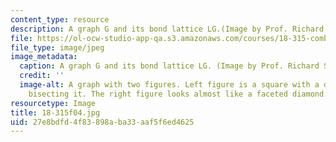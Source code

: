 ```yaml
---
content_type: resource
description: A graph G and its bond lattice LG.(Image by Prof. Richard Stanley.)
file: https://ol-ocw-studio-app-qa.s3.amazonaws.com/courses/18-315-combinatorial-theory-hyperplane-arrangements-fall-2004/27e8bdfd4f83898aba33aaf5f6ed4625_18-315f04.jpg
file_type: image/jpeg
image_metadata:
  caption: A graph G and its bond lattice LG. (Image by Prof. Richard Stanley.)
  credit: ''
  image-alt: A graph with two figures. Left figure is a square with a diagonal line
    bisecting it. The right figure looks almost like a faceted diamond.
resourcetype: Image
title: 18-315f04.jpg
uid: 27e8bdfd-4f83-898a-ba33-aaf5f6ed4625
---
```

